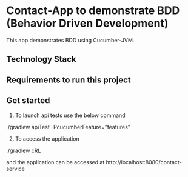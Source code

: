 Contact-App to demonstrate BDD (Behavior Driven Development)
==============================

This app demonstrates BDD using Cucumber-JVM.

Technology Stack
-----------------


Requirements to run this project
--------------------------------


Get started
-----------

1) To launch api tests use the below command

./gradlew apiTest -PcucumberFeature="features"

2) To access the application

./gradlew cRL

and the application can be accessed at http://localhost:8080/contact-service